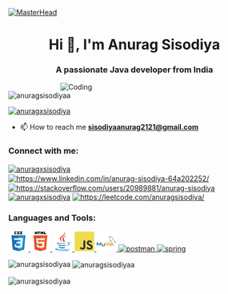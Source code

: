 [![MasterHead](https://user-images.githubusercontent.com/74038190/241765440-80728820-e06b-4f96-9c9e-9df46f0cc0a5.gif)](https://rishavchanda.io)
<h1 align="center">Hi 👋, I'm Anurag Sisodiya</h1>
<h3 align="center">A passionate Java developer from India</h3>
<img align="right" alt="Coding" width="400" src="https://miro.medium.com/v2/resize:fit:996/1*xNQKHj5vR7w9AcY_bDKYYw.gif">

<p align="left"> <img src="https://komarev.com/ghpvc/?username=anuragsisodiyaa&label=Profile%20views&color=0e75b6&style=flat" alt="anuragsisodiyaa" /> </p>

<p align="left"> <a href="https://twitter.com/anuragxsisodiya" target="blank"><img src="https://img.shields.io/twitter/follow/anuragxsisodiya?logo=twitter&style=for-the-badge" alt="anuragxsisodiya" /></a> </p>

- 📫 How to reach me **sisodiyaanurag2121@gmail.com**

<h3 align="left">Connect with me:</h3>
<p align="left">
<a href="https://twitter.com/anuragxsisodiya" target="blank"><img align="center" src="https://raw.githubusercontent.com/rahuldkjain/github-profile-readme-generator/master/src/images/icons/Social/twitter.svg" alt="anuragxsisodiya" height="30" width="40" /></a>
<a href="https://linkedin.com/in/https://www.linkedin.com/in/anurag-sisodiya-64a202252/" target="blank"><img align="center" src="https://raw.githubusercontent.com/rahuldkjain/github-profile-readme-generator/master/src/images/icons/Social/linked-in-alt.svg" alt="https://www.linkedin.com/in/anurag-sisodiya-64a202252/" height="30" width="40" /></a>
<a href="https://stackoverflow.com/users/https://stackoverflow.com/users/20989881/anurag-sisodiya" target="blank"><img align="center" src="https://raw.githubusercontent.com/rahuldkjain/github-profile-readme-generator/master/src/images/icons/Social/stack-overflow.svg" alt="https://stackoverflow.com/users/20989881/anurag-sisodiya" height="30" width="40" /></a>
<a href="https://instagram.com/anuragxsisodiya" target="blank"><img align="center" src="https://raw.githubusercontent.com/rahuldkjain/github-profile-readme-generator/master/src/images/icons/Social/instagram.svg" alt="anuragxsisodiya" height="30" width="40" /></a>
<a href="https://www.leetcode.com/https://leetcode.com/anuragsisodiya/" target="blank"><img align="center" src="https://raw.githubusercontent.com/rahuldkjain/github-profile-readme-generator/master/src/images/icons/Social/leet-code.svg" alt="https://leetcode.com/anuragsisodiya/" height="30" width="40" /></a>
</p>

<h3 align="left">Languages and Tools:</h3>
<p align="left"> <a href="https://www.w3schools.com/css/" target="_blank" rel="noreferrer"> <img src="https://raw.githubusercontent.com/devicons/devicon/master/icons/css3/css3-original-wordmark.svg" alt="css3" width="40" height="40"/> </a> <a href="https://www.w3.org/html/" target="_blank" rel="noreferrer"> <img src="https://raw.githubusercontent.com/devicons/devicon/master/icons/html5/html5-original-wordmark.svg" alt="html5" width="40" height="40"/> </a> <a href="https://www.java.com" target="_blank" rel="noreferrer"> <img src="https://raw.githubusercontent.com/devicons/devicon/master/icons/java/java-original.svg" alt="java" width="40" height="40"/> </a> <a href="https://developer.mozilla.org/en-US/docs/Web/JavaScript" target="_blank" rel="noreferrer"> <img src="https://raw.githubusercontent.com/devicons/devicon/master/icons/javascript/javascript-original.svg" alt="javascript" width="40" height="40"/> </a> <a href="https://www.mysql.com/" target="_blank" rel="noreferrer"> <img src="https://raw.githubusercontent.com/devicons/devicon/master/icons/mysql/mysql-original-wordmark.svg" alt="mysql" width="40" height="40"/> </a> <a href="https://postman.com" target="_blank" rel="noreferrer"> <img src="https://www.vectorlogo.zone/logos/getpostman/getpostman-icon.svg" alt="postman" width="40" height="40"/> </a> <a href="https://spring.io/" target="_blank" rel="noreferrer"> <img src="https://www.vectorlogo.zone/logos/springio/springio-icon.svg" alt="spring" width="40" height="40"/> </a> </p>

<p><img align="left" src="https://github-readme-stats.vercel.app/api/top-langs?username=anuragsisodiyaa&show_icons=true&locale=en&layout=compact" alt="anuragsisodiyaa" /></p>

<p>&nbsp;<img align="center" src="https://github-readme-stats.vercel.app/api?username=anuragsisodiyaa&show_icons=true&locale=en" alt="anuragsisodiyaa" /></p>

<p><img align="center" src="https://github-readme-streak-stats.herokuapp.com/?user=anuragsisodiyaa&" alt="anuragsisodiyaa" /></p>
